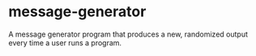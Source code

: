 # message-generator
 A message generator program that produces a new, randomized output every time a user runs a program.
